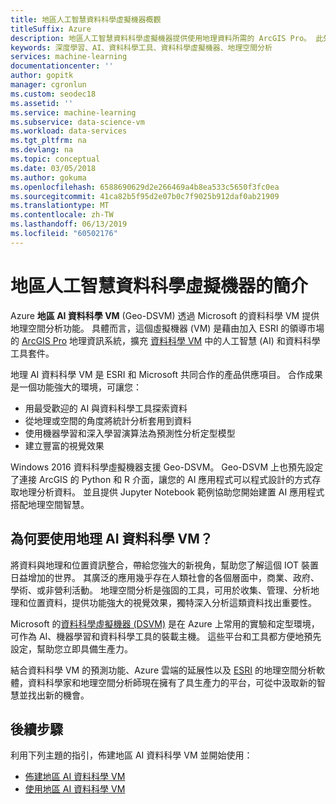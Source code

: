 ```yaml
---
title: 地區人工智慧資料科學虛擬機器概觀
titleSuffix: Azure
description: 地區人工智慧資料科學虛擬機器提供使用地理資料所需的 ArcGIS Pro。 此外也提供使用機器學習和人工智慧所需的 Python、R 和資料科學工具組。
keywords: 深度學習、AI、資料科學工具、資料科學虛擬機器、地理空間分析
services: machine-learning
documentationcenter: ''
author: gopitk
manager: cgronlun
ms.custom: seodec18
ms.assetid: ''
ms.service: machine-learning
ms.subservice: data-science-vm
ms.workload: data-services
ms.tgt_pltfrm: na
ms.devlang: na
ms.topic: conceptual
ms.date: 03/05/2018
ms.author: gokuma
ms.openlocfilehash: 6588690629d2e266469a4b8ea533c5650f3fc0ea
ms.sourcegitcommit: 41ca82b5f95d2e07b0c7f9025b912daf0ab21909
ms.translationtype: MT
ms.contentlocale: zh-TW
ms.lasthandoff: 06/13/2019
ms.locfileid: "60502176"
---
```

# <a name="introduction-to-the-geo-artificial-intelligence-data-science-virtual-machine"></a>地區人工智慧資料科學虛擬機器的簡介

Azure **地區 AI 資料科學 VM** (Geo-DSVM) 透過 Microsoft 的資料科學 VM 提供地理空間分析功能。 具體而言，這個虛擬機器 (VM) 是藉由加入 ESRI 的領導市場的 [ArcGIS Pro](https://www.esri.com/arcgis/products/arcgis-pro/overview) 地理資訊系統，擴充 [資料科學 VM](overview.md) 中的人工智慧 (AI) 和資料科學工具套件。

地理 AI 資料科學 VM 是 ESRI 和 Microsoft 共同合作的產品供應項目。 合作成果是一個功能強大的環境，可讓您：

- 用最受歡迎的 AI 與資料科學工具探索資料
- 從地理或空間的角度將統計分析套用到資料
- 使用機器學習和深入學習演算法為預測性分析定型模型
- 建立豐富的視覺效果

Windows 2016 資料科學虛擬機器支援 Geo-DSVM。 Geo-DSVM 上也預先設定了連接 ArcGIS 的 Python 和 R 介面，讓您的 AI 應用程式可以程式設計的方式存取地理分析資料。 並且提供 Jupyter Notebook 範例協助您開始建置 AI 應用程式搭配地理空間智慧。


## <a name="why-geo-ai-data-science-vm"></a>為何要使用地理 AI 資料科學 VM？ 

將資料與地理和位置資訊整合，帶給您強大的新視角，幫助您了解這個 IOT 裝置日益增加的世界。 其廣泛的應用幾乎存在人類社會的各個層面中，商業、政府、學術、或非營利活動。 地理空間分析是強固的工具，可用於收集、管理、分析地理和位置資料，提供功能強大的視覺效果，獨特深入分析這類資料找出重要性。 

Microsoft 的[資料科學虛擬機器 (DSVM)](overview.md) 是在 Azure 上常用的實驗和定型環境，可作為 AI、機器學習和資料科學工具的裝載主機。 這些平台和工具都方便地預先設定，幫助您立即具備生產力。 

結合資料科學 VM 的預測功能、Azure 雲端的延展性以及 [ESRI](https://www.esri.com) 的地理空間分析軟體，資料科學家和地理空間分析師現在擁有了具生產力的平台，可從中汲取新的智慧並找出新的機會。 


## <a name="next-steps"></a>後續步驟

利用下列主題的指引，佈建地區 AI 資料科學 VM 並開始使用：

* [佈建地區 AI 資料科學 VM](provision-geo-ai-dsvm.md)
* [使用地區 AI 資料科學 VM](use-geo-ai-dsvm.md)
